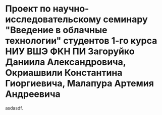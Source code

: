 Проект по научно-исследовательскому семинару "Введение в облачные технологии" студентов 1-го курса НИУ ВШЭ ФКН ПИ Загоруйко Даниила Александровича, Окриашвили Константина Гиоргиевича, Малапура Артемия Андреевича
====
asdasdf.